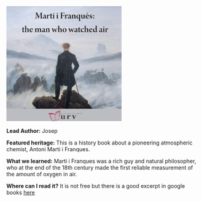 <img src="images/air.PNG?raw=true" width="300"/>

**Lead Author:** Josep

**Featured heritage:** This is a history book about a pioneering atmospheric chemist, Antoni Marti i Franques. 

**What we learned:** Marti i Franques was a rich guy and natural philosopher, who at the end of the 18th century made the first reliable measurement of the amount of oxygen in air. 

**Where can I read it?** It is not free but there is a good excerpt in google books [here](https://www.google.co.uk/books/edition/Mart%C3%AD_i_Franqu%C3%A8s_l_home_que_mirava_l_a/jt1xiLuEYfQC?hl=en&gbpv=0)
